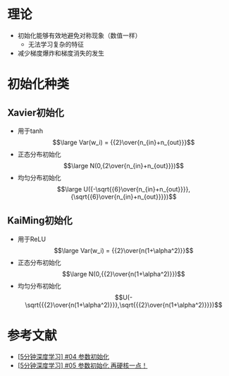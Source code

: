 # 理论
- 初始化能够有效地避免对称现象（数值一样）
	- 无法学习复杂的特征
- 减少梯度爆炸和梯度消失的发生

# 初始化种类
## Xavier初始化
- 用于tanh
$$\large Var(w_i) = {{2}\over{n_{in}+n_{out}}}$$
- 正态分布初始化
$$\large N(0,{2\over{n_{in}+n_{out}}})$$
- 均匀分布初始化
$$\large U({-\sqrt{{6}\over{n_{in}+n_{out}}}},{\sqrt{{6}\over{n_{in}+n_{out}}}})$$
## KaiMing初始化
- 用于ReLU
$$\large Var(w_i) = {{2}\over{n(1+\alpha^2)}}$$
- 正态分布初始化
$$\large N(0,{{2}\over{n(1+\alpha^2)}})$$
- 均匀分布初始化
$$U(-\sqrt{{{2}\over{n(1+\alpha^2)}}},\sqrt{{{2}\over{n(1+\alpha^2)}}})$$

# 参考文献
- [[5分钟深度学习] #04 参数初始化](https://www.bilibili.com/video/BV1r94y1Q7eG/?spm_id_from=333.788&vd_source=82cc9f8195ff57b14f4f1d470824ef31)
- [[5分钟深度学习] #05 参数初始化 再硬核一点！](https://www.bilibili.com/video/BV1PF411K7nb/?spm_id_from=333.788&vd_source=82cc9f8195ff57b14f4f1d470824ef31)

